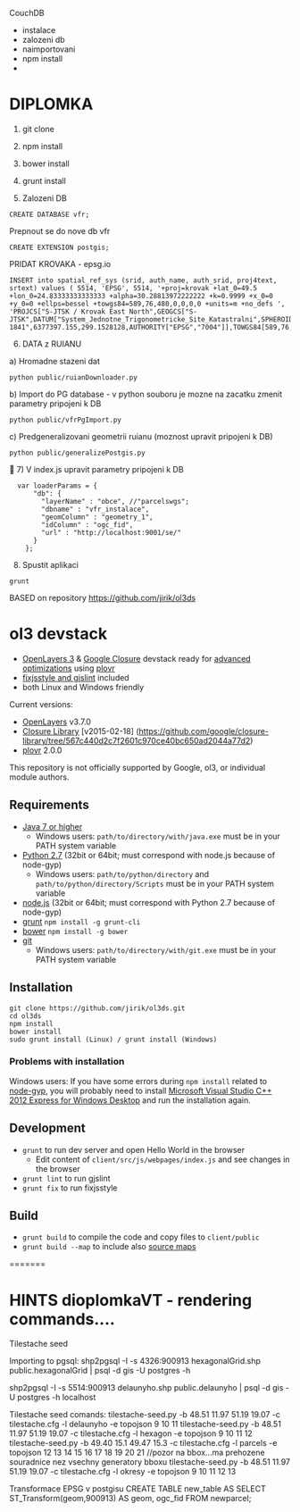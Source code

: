 CouchDB
- instalace
- zalozeni db
- naimportovani
- npm install
- 

# DIPLOMKA 
1) git clone
2) npm install
3) bower install
4) grunt install

5) Zalozeni DB
```
CREATE DATABASE vfr;
```

Prepnout se do nove db vfr
```
CREATE EXTENSION postgis;
```

PRIDAT KROVAKA - epsg.io
```
INSERT into spatial_ref_sys (srid, auth_name, auth_srid, proj4text, srtext) values ( 5514, 'EPSG', 5514, '+proj=krovak +lat_0=49.5 +lon_0=24.83333333333333 +alpha=30.28813972222222 +k=0.9999 +x_0=0 +y_0=0 +ellps=bessel +towgs84=589,76,480,0,0,0,0 +units=m +no_defs ', 'PROJCS["S-JTSK / Krovak East North",GEOGCS["S-JTSK",DATUM["System_Jednotne_Trigonometricke_Site_Katastralni",SPHEROID["Bessel 1841",6377397.155,299.1528128,AUTHORITY["EPSG","7004"]],TOWGS84[589,76,480,0,0,0,0],AUTHORITY["EPSG","6156"]],PRIMEM["Greenwich",0,AUTHORITY["EPSG","8901"]],UNIT["degree",0.0174532925199433,AUTHORITY["EPSG","9122"]],AUTHORITY["EPSG","4156"]],PROJECTION["Krovak"],PARAMETER["latitude_of_center",49.5],PARAMETER["longitude_of_center",24.83333333333333],PARAMETER["azimuth",30.28813972222222],PARAMETER["pseudo_standard_parallel_1",78.5],PARAMETER["scale_factor",0.9999],PARAMETER["false_easting",0],PARAMETER["false_northing",0],UNIT["metre",1,AUTHORITY["EPSG","9001"]],AXIS["X",EAST],AXIS["Y",NORTH],AUTHORITY["EPSG","5514"]]');
```

6) DATA z RUIANU

a) Hromadne stazeni dat
```
python public/ruianDownloader.py 
```

b) Import do PG database - v python souboru je mozne na zacatku zmenit parametry pripojeni k DB
```
python public/vfrPgImport.py 
```

c) Predgeneralizovani geometrii ruianu (moznost upravit pripojeni k DB)
```
python public/generalizePostgis.py 
```

7) V index.js upravit parametry pripojeni k DB
```
  var loaderParams = {
      "db": {
        "layerName" : "obce", //"parcelswgs";
        "dbname" : "vfr_instalace",
        "geomColumn" : "geometry_1",
        "idColumn" : "ogc_fid",
        "url" : "http://localhost:9001/se/"
      } 
    };
```

8) Spustit aplikaci
```
grunt
```


BASED on repository https://github.com/jirik/ol3ds
# ol3 devstack

* [OpenLayers 3](ol3js.org) & [Google Closure](https://developers.google.com/closure/) devstack ready for [advanced optimizations](https://developers.google.com/closure/compiler/docs/compilation_levels) using [plovr](https://github.com/bolinfest/plovr)
* [fixjsstyle and gjslint](https://developers.google.com/closure/utilities/docs/linter_howto) included
* both Linux and Windows friendly

Current versions:
* [OpenLayers](http://openlayers.org) v3.7.0
* [Closure Library](https://github.com/google/closure-library) [v2015-02-18] (https://github.com/google/closure-library/tree/567c440d2c7f2601c970ce40bc650ad2044a77d2)
* [plovr](https://github.com/bolinfest/plovr) 2.0.0

This repository is not officially supported by Google, ol3, or individual module authors.

## Requirements
* [Java 7 or higher](http://www.java.com/)
  * Windows users: `path/to/directory/with/java.exe` must be in your PATH system variable
* [Python 2.7](https://www.python.org/downloads/) (32bit or 64bit; must correspond with node.js because of node-gyp)
  * Windows users: `path/to/python/directory` and `path/to/python/directory/Scripts` must be in your PATH system variable
* [node.js](http://nodejs.org/download/) (32bit or 64bit; must correspond with Python 2.7 because of node-gyp)
* [grunt](http://gruntjs.com/) `npm install -g grunt-cli`
* [bower](http://bower.io/) `npm install -g bower`
* [git](http://git-scm.com/downloads)
  * Windows users: `path/to/directory/with/git.exe` must be in your PATH system variable

## Installation
```
git clone https://github.com/jirik/ol3ds.git
cd ol3ds
npm install
bower install
sudo grunt install (Linux) / grunt install (Windows)
```
### Problems with installation
Windows users: If you have some errors during `npm install` related to [node-gyp](https://github.com/TooTallNate/node-gyp), you will probably need to install [Microsoft Visual Studio C++ 2012 Express for Windows Desktop](http://www.microsoft.com/en-us/download/details.aspx?id=34673) and run the installation again.

## Development
* `grunt` to run dev server and open Hello World in the browser
  * Edit content of `client/src/js/webpages/index.js` and see changes in the browser
* `grunt lint` to run gjslint
* `grunt fix` to run fixjsstyle

## Build
* `grunt build` to compile the code and copy files to `client/public`
* `grunt build --map` to include also [source maps](https://developer.chrome.com/devtools/docs/javascript-debugging#source-maps)

=======
# HINTS dioplomkaVT - rendering commands....

Tilestache seed

Importing to pgsql:
shp2pgsql -I -s 4326:900913 hexagonalGrid.shp public.hexagonalGrid | psql -d gis -U postgres -h 

shp2pgsql -I -s 5514:900913 delaunyho.shp public.delaunyho | psql -d gis -U postgres -h localhost

Tilestache seed comands:
tilestache-seed.py -b 48.51 11.97 51.19 19.07 -c tilestache.cfg -l delaunyho -e topojson 9 10 11
tilestache-seed.py -b 48.51 11.97 51.19 19.07 -c tilestache.cfg -l hexagon -e topojson 9 10 11 12
tilestache-seed.py -b 49.40 15.1 49.47 15.3 -c tilestache.cfg -l parcels -e topojson 12 13 14 15 16 17 18 19 20 21
//pozor na bbox...ma prehozene souradnice nez vsechny generatory bboxu
tilestache-seed.py -b  48.51 11.97 51.19 19.07 -c tilestache.cfg -l okresy -e topojson 9 10 11 12 13

Transformace EPSG v postgisu
CREATE TABLE new_table AS 
  SELECT ST_Transform(geom,900913) AS geom, ogc_fid 
  FROM newparcel;
